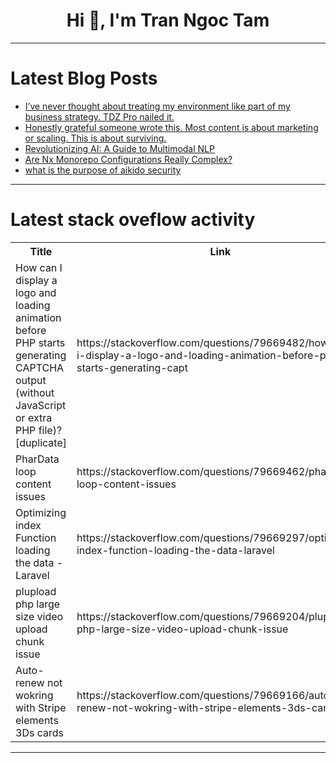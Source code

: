 <h1 align="center">Hi 👋, I'm Tran Ngoc Tam</h1>

---

# Latest Blog Posts 
<!-- BLOG-POST-LIST:START -->
- [I’ve never thought about treating my environment like part of my business strategy. TDZ Pro nailed it.](https://dev.to/colesilverstone/ive-never-thought-about-treating-my-environment-like-part-of-my-business-strategy-tdz-pro-nailed-2e5g)
- [Honestly grateful someone wrote this. Most content is about marketing or scaling. This is about surviving.](https://dev.to/colesilverstone/honestly-grateful-someone-wrote-this-most-content-is-about-marketing-or-scaling-this-is-about-1pfo)
- [Revolutionizing AI: A Guide to Multimodal NLP](https://dev.to/vaib/revolutionizing-ai-a-guide-to-multimodal-nlp-3e7g)
- [Are Nx Monorepo Configurations Really Complex?](https://dev.to/mayallo/are-nx-monorepo-configurations-really-complex-l0l)
- [what is the purpose of aikido security](https://dev.to/imajenasyon/what-is-the-purpose-of-aikido-security-337h)
<!-- BLOG-POST-LIST:END -->

---

# Latest stack oveflow activity
<table>
  <tr><th>Title</th><th>Link</th></tr>
  <!-- STACKOVERFLOW:START --><tr><td>How can I display a logo and loading animation before PHP starts generating CAPTCHA output &lpar;without JavaScript or extra PHP file&rpar;? [duplicate]</td><td>https://stackoverflow.com/questions/79669482/how-can-i-display-a-logo-and-loading-animation-before-php-starts-generating-capt</td></tr><tr><td>PharData loop content issues</td><td>https://stackoverflow.com/questions/79669462/phardata-loop-content-issues</td></tr><tr><td>Optimizing index Function loading the data - Laravel</td><td>https://stackoverflow.com/questions/79669297/optimizing-index-function-loading-the-data-laravel</td></tr><tr><td>plupload php large size video upload chunk issue</td><td>https://stackoverflow.com/questions/79669204/plupload-php-large-size-video-upload-chunk-issue</td></tr><tr><td>Auto-renew not wokring with Stripe elements 3Ds cards</td><td>https://stackoverflow.com/questions/79669166/auto-renew-not-wokring-with-stripe-elements-3ds-cards</td></tr><!-- STACKOVERFLOW:END -->
</table>

---


